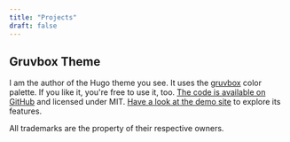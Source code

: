 ```yaml
---
title: "Projects"
draft: false
---
```


## Gruvbox Theme

I am the author of the Hugo theme you see. It uses the [gruvbox](https://github.com/schnerring/hugo-theme-gruvbox) color palette. If you like it, you're free to use it, too. [The code is available on GitHub](https://github.com/schnerring/hugo-theme-gruvbox) and licensed under MIT. [Have a look at the demo site](https://hugo-theme-gruvbox.schnerring.net) to explore its features.

All trademarks are the property of their respective owners.
